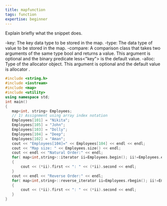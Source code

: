 ```yaml
---
title: mapfunction
tags: function
expertise: beginner
---
```


Explain briefly what the snippet does.

-key: The key data type to be stored in the map.
-type: The data type of value to be stored in the map.
-compare: A comparison class that takes two arguments of the same type bool and returns a value. This argument is optional and the binary predicate less<"key"> is the default value.
-alloc: Type of the allocator object. This argument is optional and the default value is allocator .

```cpp
#include <string.h>  
#include <iostream>  
#include <map>  
#include <utility>  
using namespace std;  
int main()  
{  
   map<int, string> Employees;  
   // 1) Assignment using array index notation  
   Employees[101] = "Nikita";  
   Employees[105] = "John";  
   Employees[103] = "Dolly";  
   Employees[104] = "Deep";  
   Employees[102] = "Aman";  
   cout << "Employees[104]=" << Employees[104] << endl << endl;  
   cout << "Map size: " << Employees.size() << endl;  
   cout << endl << "Natural Order:" << endl;  
   for( map<int,string>::iterator ii=Employees.begin(); ii!=Employees.end(); ++ii)  
   {  
       cout << (*ii).first << ": " << (*ii).second << endl;  
   }  
   cout << endl << "Reverse Order:" << endl;  
   for( map<int,string>::reverse_iterator ii=Employees.rbegin(); ii!=Employees.rend(); ++ii)  
   {  
       cout << (*ii).first << ": " << (*ii).second << endl;  
   }  
}  
```
